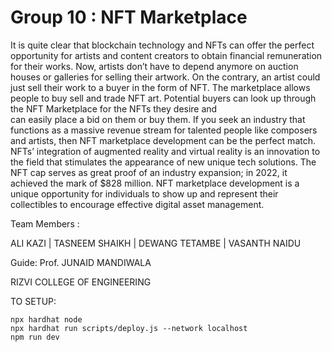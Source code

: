 # Group 10 : NFT Marketplace

It is quite clear that blockchain technology and NFTs can offer the perfect 
opportunity for artists and content creators to obtain financial remuneration for their 
works. Now, artists don’t have to depend anymore on auction houses or galleries for 
selling their artwork. On the contrary, an artist could just sell their work to a buyer 
in the form of NFT. The marketplace allows people to buy sell and trade NFT art. Potential
buyers  can  look  up  through  the  NFT  Marketplace  for  the  NFTs  they  desire  and  
can  easily  place  a  bid  on  them  or  buy  them. If 
you seek an industry that functions as a massive revenue stream for talented people 
like composers and artists, then NFT marketplace development can be the perfect 
match. NFTs’ integration of augmented reality and virtual reality is an innovation to 
the field that stimulates the appearance of new unique tech solutions. The NFT cap 
serves as great proof of an industry expansion; in 2022, it achieved the mark of 
$828 million. NFT marketplace development is a unique opportunity for individuals to 
show up and represent their collectibles to encourage effective digital asset 
management.

Team Members :

ALI KAZI |
TASNEEM SHAIKH |
DEWANG TETAMBE |
VASANTH NAIDU

Guide:
Prof. JUNAID MANDIWALA

RIZVI COLLEGE OF ENGINEERING

TO SETUP:

```shell
npx hardhat node
npx hardhat run scripts/deploy.js --network localhost
npm run dev
```
